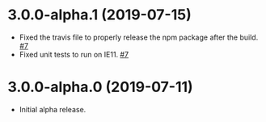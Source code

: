 # 3.0.0-alpha.1 (2019-07-15)

- Fixed the travis file to properly release the npm package after the build. [#7](https://github.com/blackbaud/skyux-split-view/pull/7)
- Fixed unit tests to run on IE11. [#7](https://github.com/blackbaud/skyux-split-view/pull/7)

# 3.0.0-alpha.0 (2019-07-11)

- Initial alpha release.
